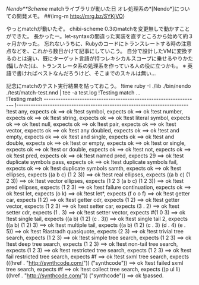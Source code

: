 *Nendo**Scheme* matchライブラリが動いた日
オレ処理系の*[Nendo*]についての開発メモ。
 ##(img-m http://mrg.bz/SYKjVO)

やっとmatchが動いたぞ。
chibi-scheme 0.3のmatchを変更無しで動かすことができた。
長かったー。let-syntaxの間違った実装を直すところから始めて約３ヶ月かかった。
忘れないうちに、Rubyのコードにトランスレートする時の注意点などを、これから数日かけて記事にしていこう。
自分で設計したVMに変換するのとは違い、既にターゲット言語が持つレキシカルスコープに乗せるやりかた(騙しかた)は、トランスレータ系の処理系を作っている人の役に立つかも。
※ 英語で書ければベストなんだろうけど、そこまでのスキルは無い...

記念にmatchのテスト実行結果を貼っておこう。
!time ruby -I ./lib ./bin/nendo ./test/match-test.nnd                | tee -a test.log
!Testing match ...                                                
!Testing match -----------------------------------------------------------------
!<match>------------------------------------------------------------------------
!test any, expects ok ==> ok
!test symbol, expects ok ==> ok
!test number, expects ok ==> ok
!test string, expects ok ==> ok
!test literal symbol, expects ok ==> ok
!test null, expects ok ==> ok
!test pair, expects ok ==> ok
!test vector, expects ok ==> ok
!test any doubled, expects ok ==> ok
!test and empty, expects ok ==> ok
!test and single, expects ok ==> ok
!test and double, expects ok ==> ok
!test or empty, expects ok ==> ok
!test or single, expects ok ==> ok
!test or double, expects ok ==> ok
!test not, expects ok ==> ok
!test pred, expects ok ==> ok
!test named pred, expects 29 ==> ok
!test duplicate symbols pass, expects ok ==> ok
!test duplicate symbols fail, expects ok ==> ok
!test duplicate symbols samth, expects ok ==> ok
!test ellipses, expects ((a b c) (1 2 3)) ==> ok
!test real ellipses, expects ((a b c) (1 2 3)) ==> ok
!test vector ellipses, expects (1 2 3 (a b c) (1 2 3)) ==> ok
!test pred ellipses, expects (1 2 3) ==> ok
!test failure continuation, expects ok ==> ok
!test let, expects (o k) ==> ok
!test let*, expects (f o o f) ==> ok
!test getter car, expects (1 2) ==> ok
!test getter cdr, expects (1 2) ==> ok
!test getter vector, expects (1 2 3) ==> ok
!test setter car, expects (3 . 2) ==> ok
!test setter cdr, expects (1 . 3) ==> ok
!test setter vector, expects #(1 0 3) ==> ok
!test single tail, expects ((a b) (1 2) (c . 3)) ==> ok
!test single tail 2, expects ((a b) (1 2) 3) ==> ok
!test multiple tail, expects ((a b) (1 2) (c . 3) (d . 4) (e . 5)) ==> ok
!test Riastradh quasiquote, expects (2 3) ==> ok
!test trivial tree search, expects (1 2 3) ==> ok
!test simple tree search, expects (1 2 3) ==> ok
!test deep tree search, expects (1 2 3) ==> ok
!test non-tail tree search, expects (1 2 3) ==> ok
!test restricted tree search, expects (1 2 3) ==> ok
!test fail restricted tree search, expects #f ==> ok
!test sxml tree search, expects (((href . "http://synthcode.com/")) ("synthcode")) ==> ok
!test failed sxml tree search, expects #f ==> ok
!test collect tree search, expects ((p ul li) ((href . "http://synthcode.com/")) ("synthcode")) ==> ok
!passed.
